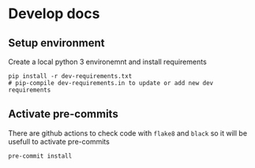 # Develop docs

## Setup environment

Create a local python 3 environemnt and install requirements

```
pip install -r dev-requirements.txt
# pip-compile dev-requirements.in to update or add new dev requirements
```

## Activate pre-commits

There are github actions to check code with `flake8` and `black` so
it will be usefull to activate pre-commits

```
pre-commit install
```
